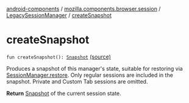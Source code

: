 [android-components](../../index.md) / [mozilla.components.browser.session](../index.md) / [LegacySessionManager](index.md) / [createSnapshot](./create-snapshot.md)

# createSnapshot

`fun createSnapshot(): `[`Snapshot`](../-session-manager/-snapshot/index.md) [(source)](https://github.com/mozilla-mobile/android-components/blob/master/components/browser/session/src/main/java/mozilla/components/browser/session/LegacySessionManager.kt#L42)

Produces a snapshot of this manager's state, suitable for restoring via [SessionManager.restore](../-session-manager/restore.md).
Only regular sessions are included in the snapshot. Private and Custom Tab sessions are omitted.

**Return**
[Snapshot](#) of the current session state.

